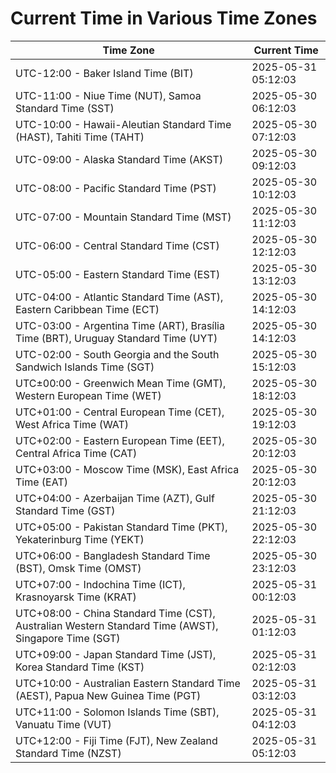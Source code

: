 # Current Time in Various Time Zones

| Time Zone | Current Time |
|-----------|--------------|
| UTC-12:00 - Baker Island Time (BIT) | 2025-05-31 05:12:03 |
| UTC-11:00 - Niue Time (NUT), Samoa Standard Time (SST) | 2025-05-30 06:12:03 |
| UTC-10:00 - Hawaii-Aleutian Standard Time (HAST), Tahiti Time (TAHT) | 2025-05-30 07:12:03 |
| UTC-09:00 - Alaska Standard Time (AKST) | 2025-05-30 09:12:03 |
| UTC-08:00 - Pacific Standard Time (PST) | 2025-05-30 10:12:03 |
| UTC-07:00 - Mountain Standard Time (MST) | 2025-05-30 11:12:03 |
| UTC-06:00 - Central Standard Time (CST) | 2025-05-30 12:12:03 |
| UTC-05:00 - Eastern Standard Time (EST) | 2025-05-30 13:12:03 |
| UTC-04:00 - Atlantic Standard Time (AST), Eastern Caribbean Time (ECT) | 2025-05-30 14:12:03 |
| UTC-03:00 - Argentina Time (ART), Brasília Time (BRT), Uruguay Standard Time (UYT) | 2025-05-30 14:12:03 |
| UTC-02:00 - South Georgia and the South Sandwich Islands Time (SGT) | 2025-05-30 15:12:03 |
| UTC±00:00 - Greenwich Mean Time (GMT), Western European Time (WET) | 2025-05-30 18:12:03 |
| UTC+01:00 - Central European Time (CET), West Africa Time (WAT) | 2025-05-30 19:12:03 |
| UTC+02:00 - Eastern European Time (EET), Central Africa Time (CAT) | 2025-05-30 20:12:03 |
| UTC+03:00 - Moscow Time (MSK), East Africa Time (EAT) | 2025-05-30 20:12:03 |
| UTC+04:00 - Azerbaijan Time (AZT), Gulf Standard Time (GST) | 2025-05-30 21:12:03 |
| UTC+05:00 - Pakistan Standard Time (PKT), Yekaterinburg Time (YEKT) | 2025-05-30 22:12:03 |
| UTC+06:00 - Bangladesh Standard Time (BST), Omsk Time (OMST) | 2025-05-30 23:12:03 |
| UTC+07:00 - Indochina Time (ICT), Krasnoyarsk Time (KRAT) | 2025-05-31 00:12:03 |
| UTC+08:00 - China Standard Time (CST), Australian Western Standard Time (AWST), Singapore Time (SGT) | 2025-05-31 01:12:03 |
| UTC+09:00 - Japan Standard Time (JST), Korea Standard Time (KST) | 2025-05-31 02:12:03 |
| UTC+10:00 - Australian Eastern Standard Time (AEST), Papua New Guinea Time (PGT) | 2025-05-31 03:12:03 |
| UTC+11:00 - Solomon Islands Time (SBT), Vanuatu Time (VUT) | 2025-05-31 04:12:03 |
| UTC+12:00 - Fiji Time (FJT), New Zealand Standard Time (NZST) | 2025-05-31 05:12:03 |
